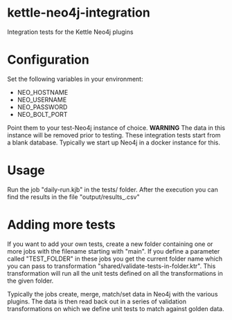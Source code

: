 # kettle-neo4j-integration

Integration tests for the Kettle Neo4j plugins

# Configuration

Set the following variables in your environment:

* NEO_HOSTNAME
* NEO_USERNAME
* NEO_PASSWORD
* NEO_BOLT_PORT

Point them to your test-Neo4j instance of choice.
**WARNING** The data in this instance will be removed prior to testing.  These integration tests start from a blank database. Typically we start up Neo4j in a docker instance for this.

# Usage

Run the job "daily-run.kjb" in the tests/ folder.
After the execution you can find the results in the file "output/results_<date>.csv"

# Adding more tests

If you want to add your own tests, create a new folder containing one or more jobs with the filename starting with "main".
If you define a parameter called "TEST_FOLDER" in these jobs you get the current folder name which you can pass to transformation "shared/validate-tests-in-folder.ktr".
This transformation will run all the unit tests defined on all the transformations in the given folder.

Typically the jobs create, merge, match/set data in Neo4j with the various plugins. The data is then read back out in a series of validation transformations on which we define unit tests to match against golden data.

